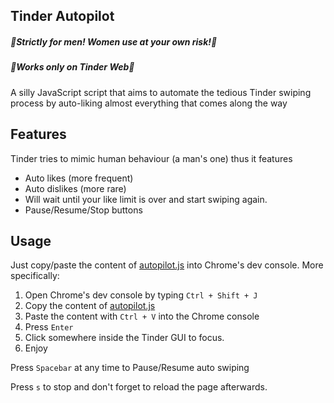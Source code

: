 Tinder Autopilot
-------------

##### :rotating_light:Strictly for men! Women use at your own risk!:rotating_light:
##### :rotating_light:Works only on Tinder Web:rotating_light:

A silly JavaScript script that aims to automate the tedious Tinder swiping process by auto-liking almost everything that comes along the way

Features
-----------

Tinder tries to mimic human behaviour (a man's one) thus it features
* Auto likes (more frequent)
* Auto dislikes (more rare)
* Will wait until your like limit is over and start swiping again.
* Pause/Resume/Stop buttons

Usage
-------

Just copy/paste the content of [autopilot.js](https://github.com/ThanosFisherman/Tinder-Autopilot/blob/master/autopilot.js) into Chrome's dev console. More specifically:

1. Open Chrome's dev console by typing `Ctrl + Shift + J`
2. Copy the content of [autopilot.js](https://github.com/ThanosFisherman/Tinder-Autopilot/blob/master/autopilot.js)
3. Paste the content with `Ctrl + V` into the Chrome console
4. Press `Enter`
5. Click somewhere inside the Tinder GUI to focus.
6. Enjoy
 
Press `Spacebar` at any time to Pause/Resume auto swiping

Press `s` to stop and don't forget to reload the page afterwards.
